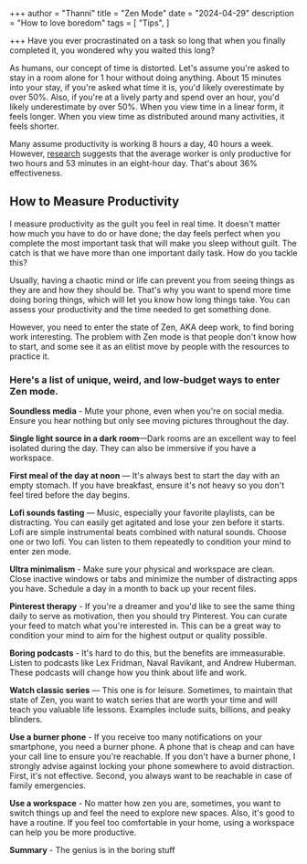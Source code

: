+++
author = "Thanni"
title = "Zen Mode"
date = "2024-04-29"
description = "How to love boredom"
tags = [
"Tips",
]

+++ Have you ever procrastinated on a task so long that when you finally completed it, you wondered why you waited this long?

<!--more-->

As humans, our concept of time is distorted. Let's assume you're asked to stay in a room alone for 1 hour without doing anything. About 15 minutes into your stay, if you're asked what time it is, you'd likely overestimate by over 50%. Also, if you're at a lively party and spend over an hour, you'd likely underestimate by over 50%. When you view time in a linear form, it feels longer. When you view time as distributed around many activities, it feels shorter.

Many assume productivity is working 8 hours a day, 40 hours a week. However, [research](https://www.incafrica.com/melanie-curtin/in-an-8-hour-day-the-average-worker-is-productive-for-this-many-hours.html#:~:text=Research%20suggests%20that%20in%20an,works%208.8%20hours%20every%20day.) suggests that the average worker is only productive for two hours and 53 minutes in an eight-hour day. That's about 36% effectiveness.

## How to Measure Productivity

I measure productivity as the guilt you feel in real time. It doesn't matter how much you have to do or have done; the day feels perfect when you complete the most important task that will make you sleep without guilt. The catch is that we have more than one important daily task. How do you tackle this?

Usually, having a chaotic mind or life can prevent you from seeing things as they are and how they should be. That's why you want to spend more time doing boring things, which will let you know how long things take. You can assess your productivity and the time needed to get something done.

However, you need to enter the state of Zen, AKA deep work, to find boring work interesting. The problem with Zen mode is that people don't know how to start, and some see it as an elitist move by people with the resources to practice it.

### Here's a list of unique, weird, and low-budget ways to enter Zen mode.

**Soundless media** - Mute your phone, even when you're on social media. Ensure you hear nothing but only see moving pictures throughout the day.

**Single light source in a dark room**—Dark rooms are an excellent way to feel isolated during the day. They can also be immersive if you have a workspace.

**First meal of the day at noon** — It's always best to start the day with an empty stomach. If you have breakfast, ensure it's not heavy so you don't feel tired before the day begins.

**Lofi sounds fasting** — Music, especially your favorite playlists, can be distracting. You can easily get agitated and lose your zen before it starts. Lofi are simple instrumental beats combined with natural sounds. Choose one or two lofi. You can listen to them repeatedly to condition your mind to enter zen mode.

**Ultra minimalism** - Make sure your physical and workspace are clean. Close inactive windows or tabs and minimize the number of distracting apps you have. Schedule a day in a month to back up your recent files.

**Pinterest therapy** - If you're a dreamer and you'd like to see the same thing daily to serve as motivation, then you should try Pinterest. You can curate your feed to match what you're interested in. This can be a great way to condition your mind to aim for the highest output or quality possible.

**Boring podcasts** - It's hard to do this, but the benefits are immeasurable. Listen to podcasts like Lex Fridman, Naval Ravikant, and Andrew Huberman. These podcasts will change how you think about life and work.

**Watch classic series** — This one is for leisure. Sometimes, to maintain that state of Zen, you want to watch series that are worth your time and will teach you valuable life lessons. Examples include suits, billions, and peaky blinders.

**Use a burner phone** - If you receive too many notifications on your smartphone, you need a burner phone. A phone that is cheap and can have your call line to ensure you're reachable. If you don't have a burner phone, I strongly advise against locking your phone somewhere to avoid distraction. First, it's not effective. Second, you always want to be reachable in case of family emergencies.

**Use a workspace** - No matter how zen you are, sometimes, you want to switch things up and feel the need to explore new spaces. Also, it's good to have a routine. If you feel too comfortable in your home, using a workspace can help you be more productive.

**Summary** - The genius is in the boring stuff
